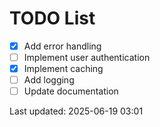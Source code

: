 # TODO List

- [x] Add error handling
- [ ] Implement user authentication
- [x] Implement caching
- [ ] Add logging
- [ ] Update documentation

Last updated: 2025-06-19 03:01
